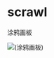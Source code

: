 # scrawl
涂鸦画板

![(涂鸦画板)](https://images2018.cnblogs.com/blog/755161/201806/755161-20180604171421290-934797796.gif)
